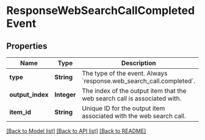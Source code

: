 # ResponseWebSearchCallCompletedEvent
## Properties

| Name | Type | Description | Notes |
|------------ | ------------- | ------------- | -------------|
| **type** | **String** | The type of the event. Always &#x60;response.web_search_call.completed&#x60;.  | [default to null] |
| **output\_index** | **Integer** | The index of the output item that the web search call is associated with.  | [default to null] |
| **item\_id** | **String** | Unique ID for the output item associated with the web search call.  | [default to null] |

[[Back to Model list]](../README.md#documentation-for-models) [[Back to API list]](../README.md#documentation-for-api-endpoints) [[Back to README]](../README.md)

